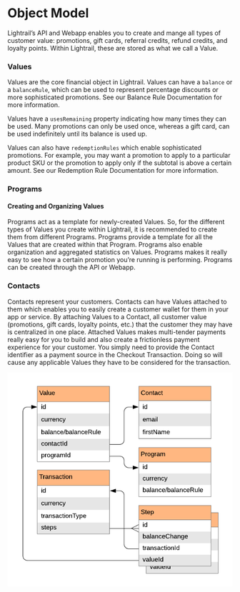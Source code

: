 # Object Model

<p class="intro">Lightrail’s API and Webapp enables you to create and mange all types of customer value: promotions, gift cards, referral credits, refund credits, and loyalty points. Within Lightrail, these are stored as what we call a Value.</p>

### Values

Values are the core financial object in Lightrail. Values can have a `balance` or a `balanceRule`, which can be used to represent percentage discounts or more sophisticated promotions. See our Balance Rule Documentation for more information. 

Values have a `usesRemaining` property indicating how many times they can be used. Many promotions can only be used once, whereas a gift card, can be used indefinitely until its balance is used up. 

Values can also have `redemptionRules` which enable sophisticated promotions. For example, you may want a promotion to apply to a particular product SKU or the promotion to apply only if the subtotal is above a certain amount. See our Redemption Rule Documentation for more information.

### Programs

#### Creating and Organizing Values

Programs act as a template for newly-created Values. So, for the different types of Values you create within Lightrail, it is recommended to create them from different Programs. Programs provide a template for all the Values that are created within that Program. Programs also enable organization and aggregated statistics on Values. Programs makes it really easy to see how a certain promotion you’re running is performing. Programs can be created through the API or Webapp. 

### Contacts

Contacts represent your customers. Contacts can have Values attached to them which enables you to easily create a customer wallet for them in your app or service. By attaching Values to a Contact, all customer value (promotions, gift cards, loyalty points, etc.) that the customer they may have is centralized in one place. Attached Values makes multi-tender payments really easy for you to build and also create a frictionless payment experience for your customer. You simply need to provide the Contact identifier as a payment source in the Checkout Transaction. Doing so will cause any applicable Values they have to be considered for the transaction.


![Object Model Diagram](https://raw.githubusercontent.com/Giftbit/Lightrail-API-V2-Docs/development/docs/assets/object-model.png)